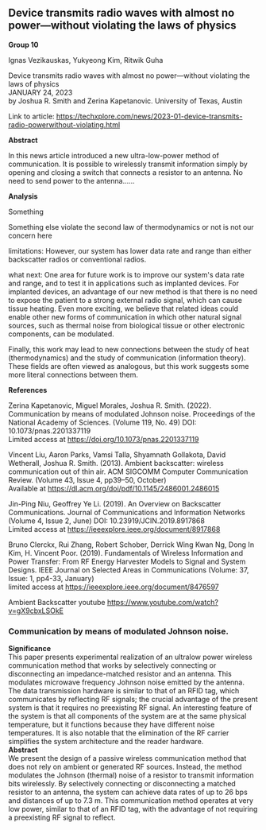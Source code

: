 ## Device transmits radio waves with almost no power—without violating the laws of physics


**Group 10**

Ignas Vezikauskas, Yukyeong Kim, Ritwik Guha  


Device transmits radio waves with almost no power—without violating the laws of physics  
JANUARY 24, 2023  
by Joshua R. Smith and Zerina Kapetanovic. University of Texas, Austin 

Link to article: https://techxplore.com/news/2023-01-device-transmits-radio-powerwithout-violating.html


**Abstract**

In this news article introduced a new ultra-low-power method of communication. It is possible to wirelessly transmit information simply by opening and closing a switch that connects a resistor to an antenna. No need to send power to the antenna......


**Analysis**

Something

Something else
violate the second law of thermodynamics or not is not our concern here


limitations: However, our system has lower data rate and range than either backscatter radios or conventional radios.

what next: One area for future work is to improve our system's data rate and range, and to test it in applications such as implanted devices. For implanted devices, an advantage of our new method is that there is no need to expose the patient to a strong external radio signal, which can cause tissue heating. Even more exciting, we believe that related ideas could enable other new forms of communication in which other natural signal sources, such as thermal noise from biological tissue or other electronic components, can be modulated.

Finally, this work may lead to new connections between the study of heat (thermodynamics) and the study of communication (information theory). These fields are often viewed as analogous, but this work suggests some more literal connections between them.



**References**

Zerina Kapetanovic, Miguel Morales, Joshua R. Smith. (2022). Communication by means of modulated Johnson noise. Proceedings of the National Academy of Sciences. (Volume 119, No. 49) DOI: 10.1073/pnas.2201337119  
Limited access at https://doi.org/10.1073/pnas.2201337119

Vincent Liu, Aaron Parks, Vamsi Talla, Shyamnath Gollakota, David Wetherall, Joshua R. Smith. (2013). Ambient backscatter: wireless communication out of thin air. ACM SIGCOMM Computer Communication Review. (Volume 43, Issue 4, pp39–50, October)   
Available at https://dl.acm.org/doi/pdf/10.1145/2486001.2486015

Jin-Ping Niu, Geoffrey Ye Li. (2019). An Overview on Backscatter Communications. Journal of Communications and Information Networks (Volume 4, Issue 2, June)
DOI: 10.23919/JCIN.2019.8917868   
Limited access at https://ieeexplore.ieee.org/document/8917868

Bruno Clerckx, Rui Zhang, Robert Schober, Derrick Wing Kwan Ng, Dong In Kim, 
H. Vincent Poor. (2019). Fundamentals of Wireless Information and Power Transfer: From RF Energy Harvester Models to Signal and System Designs. IEEE Journal on Selected Areas in Communications (Volume: 37, Issue: 1, pp4-33, January)  
limited access at https://ieeexplore.ieee.org/document/8476597

Ambient Backscatter youtube https://www.youtube.com/watch?v=gX9cbxLSOkE


### Communication by means of modulated Johnson noise.
**Significance**  
This paper presents experimental realization of an ultralow power wireless communication method that works by selectively connecting or disconnecting an impedance-matched resistor and an antenna. This modulates microwave frequency Johnson noise emitted by the antenna. The data transmission hardware is similar to that of an RFID tag, which communicates by reflecting RF signals; the crucial advantage of the present system is that it requires no preexisting RF signal. An interesting feature of the system is that all components of the system are at the same physical temperature, but it functions because they have different noise temperatures. It is also notable that the elimination of the RF carrier simplifies the system architecture and the reader hardware.  
**Abstract**  
We present the design of a passive wireless communication method that does not rely on ambient or generated RF sources. Instead, the method modulates the Johnson (thermal) noise of a resistor to transmit information bits wirelessly. By selectively connecting or disconnecting a matched resistor to an antenna, the system can achieve data rates of up to 26 bps and distances of up to 7.3 m. This communication method operates at very low power, similar to that of an RFID tag, with the advantage of not requiring a preexisting RF signal to reflect.


